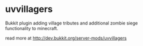 uvvillagers
===========

Bukkit plugin adding village tributes and additional zombie siege functionality to minecraft.

read more at http://dev.bukkit.org/server-mods/uvvillagers